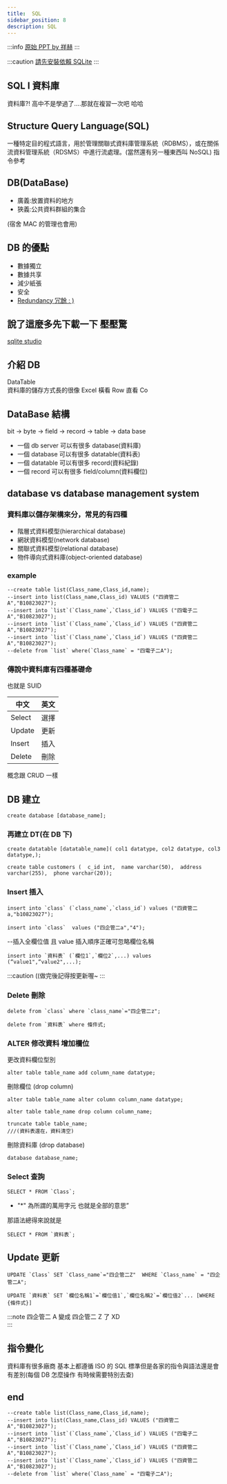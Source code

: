 ```yaml
---
title:  SQL
sidebar_position: 8
description: SQL
---
```


:::info
[原始 PPT by 祥赫](https://drive.brid.cf/d/Microsoft/yuntech/0.%20%E8%AA%B2%E7%A8%8B%E8%B3%87%E6%96%99/1.%20%E4%B8%80%E5%B9%B4%E7%B4%9A%E4%B8%8A%E5%AD%B8%E6%9C%9F/3.9%20%E7%B6%B2%E8%B7%AF%E7%AE%A1%E7%90%86/12.07%20SQL/SQL_I_.pptx)
:::

:::caution
[請先安裝依賴 SQLite](https://sqlitestudio.pl/)
:::

## SQL I 資料庫

資料庫?! 高中不是學過了….那就在複習一次吧 哈哈

## Structure Query Language(SQL)

一種特定目的程式語言，用於管理關聯式資料庫管理系統（RDBMS），或在關係流資料管理系統（RDSMS）中進行流處理。(當然還有另一種東西叫 NoSQL) 指令參考

## DB(DataBase)

- 廣義:放置資料的地方
- 狹義:公共資料群組的集合

(宿舍 MAC 的管理也會用)

## DB 的優點

- 數據獨立
- 數據共享
- 減少紙張
- 安全
- [Redundancy 冗餘 : )](https://en.wikipedia.org/wiki/Redundancy)

## 說了這麼多先下載一下 壓壓驚

[sqlite studio](https://sqlitestudio.pl/)

## 介紹 DB

DataTable  
資料庫的儲存方式長的很像 Excel
橫看 Row 直看 Co

## DataBase 結構

bit -> byte -> field -> record -> table -> data base

- 一個 db server 可以有很多 database(資料庫)
- 一個 database 可以有很多 datatable(資料表)
- 一個 datatable 可以有很多 record(資料紀錄)
- 一個 record 可以有很多 field/column(資料欄位)

## database vs database management system

### 資料庫以儲存架構來分，常見的有四種

- 階層式資料模型(hierarchical database)
- 網狀資料模型(network database)
- 關聯式資料模型(relational database)
- 物件導向式資料庫(object-oriented database)

### example

```
--create table list(Class_name,Class_id,name);
--insert into list(Class_name,Class_id) VALUES ("四資管二A","B10823027");
--insert into `list`(`Class_name`,`Class_id`) VALUES ("四電子二A","B10823027");
--insert into `list`(`Class_name`,`Class_id`) VALUES ("四資管二A","B10823027");
--insert into `list`(`Class_name`,`Class_id`) VALUES ("四資管二A","B10823027");
--delete from `list` where(`Class_name` = "四電子二A");
```

### 傳說中資料庫有四種基礎命

也就是 SUID

| 中文   | 英文 |
| ------ | ---- |
| Select | 選擇 |
| Update | 更新 |
| Insert | 插入 |
| Delete | 刪除 |

概念跟 CRUD 一樣

## DB 建立

```
create database [database_name];
```

### 再建立 DT(在 DB 下)

```
create datatable [datatable_name]( col1 datatype, col2 datatype, col3 datatype,);
```

```
create table customers (  c_id int,  name varchar(50),  address varchar(255),  phone varchar(20));
```

### Insert 插入

```
insert into `class` (`class_name`,`class_id`) values ("四資管二a,"b10823027");
```

```
insert into `class`  values ("四企管二a","4");
```

--插入全欄位值 且 value 插入順序正確可忽略欄位名稱

```
insert into `資料表` (`欄位1`,`欄位2`,...) values (“value1",“value2",...);
```

:::caution
((做完後記得按更新喔~
:::

### Delete 刪除

```
delete from `class` where `class_name`="四企管二z";
```

```
delete from `資料表` where 條件式;
```

### ALTER 修改資料 增加欄位

更改資料欄位型別

```
alter table table_name add column_name datatype;
```

刪除欄位 (drop column)

```
alter table table_name alter column column_name datatype;
```

```
alter table table_name drop column column_name;
```

```
truncate table table_name;
///(資料表還在，資料清空)
```

刪除資料庫 (drop database)

```
database database_name;
```

### Select 查詢

```
SELECT * FROM `Class`;
```

- "\*" 為所謂的萬用字元 也就是全部的意思”

那語法總得來說就是

```
SELECT * FROM `資料表`;
```

## Update 更新

```
UPDATE `Class` SET `Class_name`="四企管二Z"  WHERE `Class_name` = "四企管二A";
```

```
UPDATE `資料表` SET `欄位名稱1`=`欄位值1`,`欄位名稱2`=`欄位值2`... [WHERE {條件式}]
```

:::note
四企管二 A 變成 四企管二 Z 了 XD  
:::

## 指令變化

資料庫有很多廠商 基本上都遵循 ISO 的 SQL 標準但是各家的指令與語法還是會有差別(每個 DB 怎麼操作 有時候需要特別去查)

## end

```
--create table list(Class_name,Class_id,name);
--insert into list(Class_name,Class_id) VALUES ("四資管二A","B10823027");
--insert into `list`(`Class_name`,`Class_id`) VALUES ("四電子二A","B10823027");
--insert into `list`(`Class_name`,`Class_id`) VALUES ("四資管二A","B10823027");
--insert into `list`(`Class_name`,`Class_id`) VALUES ("四資管二A","B10823027");
--delete from `list` where(`Class_name` = "四電子二A");
```
